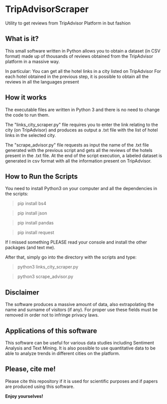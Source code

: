 # TripAdvisorScraper
Utility to get reviews from TripAdvisor Platform in but fashion

## What is it?

This small software written in Python allows you to obtain a dataset (in CSV format) made up of thousands of reviews obtained from the TripAdvisor platform in a massive way.

In particular:
You can get all the hotel links in a city listed on TripAdvisor
For each hotel obtained in the previous step, it is possible to obtain all the reviews in all the languages ​​present

## How it works

The executable files are written in Python 3 and there is no need to change the code to run them.

The "links_city_scraper.py" file requires you to enter the link relating to the city (on TripAdvisor) and produces as output a .txt file with the list of hotel links in the selected city.

The "scrape_advisor.py" file requests as input the name of the .txt file generated with the previous script and gets all the reviews of the hotels present in the .txt file. At the end of the script execution, a labeled dataset is generated in csv format with all the information present on TripAdvisor.

## How to Run the Scripts

You need to install Python3 on your computer and all the dependencies in the scripts:

> pip install bs4 

> pip install json 

> pip install pandas

> pip install request

If I missed something PLEASE read your console and install the other packages (and text me).


After that, simply go into the directory with the scripts and type:

> python3 links_city_scraper.py

> python3 scrape_advisor.py

## Disclaimer

The software produces a massive amount of data, also extrapolating the name and surname of visitors (if any).
For proper use these fields must be removed in order not to infringe privacy laws.

## Applications of this software

This software can be useful for various data studies including Sentiment Analysis and Text Mining. It is also possible to use quantitative data to be able to analyze trends in different cities on the platform.

## Please, cite me!

Please cite this repository if it is used for scientific purposes and if papers are produced using this software.

**Enjoy yourselves!**
